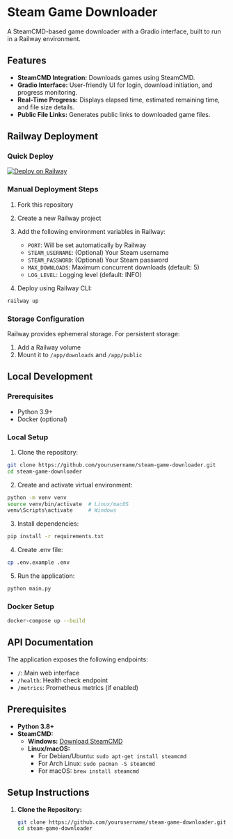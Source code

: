 # Steam Game Downloader

A SteamCMD-based game downloader with a Gradio interface, built to run in a Railway environment.

## Features
- **SteamCMD Integration:** Downloads games using SteamCMD.
- **Gradio Interface:** User-friendly UI for login, download initiation, and progress monitoring.
- **Real-Time Progress:** Displays elapsed time, estimated remaining time, and file size details.
- **Public File Links:** Generates public links to downloaded game files.

## Railway Deployment

### Quick Deploy
[![Deploy on Railway](https://railway.app/button.svg)](https://railway.app/template/steam-game-downloader)

### Manual Deployment Steps
1. Fork this repository
2. Create a new Railway project
3. Add the following environment variables in Railway:
   - `PORT`: Will be set automatically by Railway
   - `STEAM_USERNAME`: (Optional) Your Steam username
   - `STEAM_PASSWORD`: (Optional) Your Steam password
   - `MAX_DOWNLOADS`: Maximum concurrent downloads (default: 5)
   - `LOG_LEVEL`: Logging level (default: INFO)

4. Deploy using Railway CLI:
```bash
railway up
```

### Storage Configuration
Railway provides ephemeral storage. For persistent storage:
1. Add a Railway volume
2. Mount it to `/app/downloads` and `/app/public`

## Local Development

### Prerequisites
- Python 3.9+
- Docker (optional)

### Local Setup
1. Clone the repository:
```bash
git clone https://github.com/yourusername/steam-game-downloader.git
cd steam-game-downloader
```

2. Create and activate virtual environment:
```bash
python -m venv venv
source venv/bin/activate  # Linux/macOS
venv\Scripts\activate     # Windows
```

3. Install dependencies:
```bash
pip install -r requirements.txt
```

4. Create .env file:
```bash
cp .env.example .env
```

5. Run the application:
```bash
python main.py
```

### Docker Setup
```bash
docker-compose up --build
```

## API Documentation
The application exposes the following endpoints:
- `/`: Main web interface
- `/health`: Health check endpoint
- `/metrics`: Prometheus metrics (if enabled)

## Prerequisites
- **Python 3.8+**
- **SteamCMD:**  
  - **Windows:** [Download SteamCMD](https://steamcdn-a.akamaihd.net/client/installer/steamcmd.zip)  
  - **Linux/macOS:**  
    - For Debian/Ubuntu: `sudo apt-get install steamcmd`  
    - For Arch Linux: `sudo pacman -S steamcmd`  
    - For macOS: `brew install steamcmd`

## Setup Instructions

1. **Clone the Repository:**

   ```bash
   git clone https://github.com/yourusername/steam-game-downloader.git
   cd steam-game-downloader
